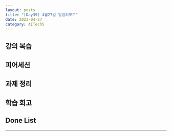 ```yaml
---
layout: posts
title: "[Day39] 4월27일 일일리포트"
date: 2023-04-27
category: AITech5
---
```


## 강의 복습

## 피어세션

## 과제 정리

## 학습 회고

## Done List

---
